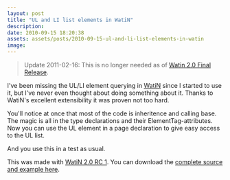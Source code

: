 ```yaml
---
layout: post
title: "UL and LI list elements in WatiN"
description:
date: 2010-09-15 18:20:38
assets: assets/posts/2010-09-15-ul-and-li-list-elements-in-watin
image: 
---
```


> Update 2011-02-16: This is no longer needed as of [Watin 2.0 Final Release](http://watin.org/documentation/release-2-0-50-11579/).

I've been missing the UL/LI element querying in [WatiN](http://watin.sourceforge.net/) since I started to use it, but I've never even thought about doing something about it. Thanks to WatiN's excellent extensibility it was proven not too hard.

<script src="https://gist.github.com/miklund/6a8b8e4423e82a502464.js?file=Ul.cs"></script>

You'll notice at once that most of the code is inheritence and calling base. The magic is all in the type declarations and their ElementTag-attributes.  Now you can use the UL element in a page declaration to give easy access to the UL list.

<script src="https://gist.github.com/miklund/6a8b8e4423e82a502464.js?file=List.html"></script>

<script src="https://gist.github.com/miklund/6a8b8e4423e82a502464.js?file=IndexView.aspx.cs"></script>

And you use this in a test as usual.

<script src="https://gist.github.com/miklund/6a8b8e4423e82a502464.js?file=Test.cs"></script>

This was made with [WatiN 2.0 RC 1](http://sourceforge.net/project/showfiles.php?group_id=167632). You can download the [complete source and example here](/assets/posts/2010-09-15-ul-and-li-list-elements-in-watin/LiteMedia.WatinExtension.zip).
